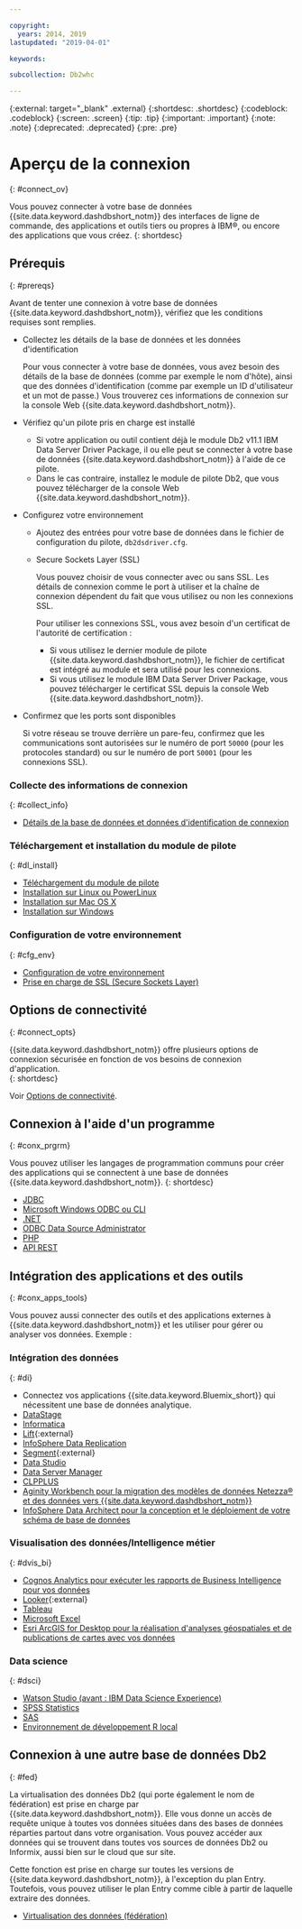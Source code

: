 ```yaml
---

copyright:
  years: 2014, 2019
lastupdated: "2019-04-01"

keywords:

subcollection: Db2whc

---
```


<!-- Attribute definitions --> 
{:external: target="_blank" .external}
{:shortdesc: .shortdesc}
{:codeblock: .codeblock}
{:screen: .screen}
{:tip: .tip}
{:important: .important}
{:note: .note}
{:deprecated: .deprecated}
{:pre: .pre}

# Aperçu de la connexion
{: #connect_ov}

Vous pouvez connecter à votre base de données {{site.data.keyword.dashdbshort_notm}} des interfaces de ligne de commande, des applications et outils tiers ou propres à IBM®, ou encore des applications que vous créez. 
{: shortdesc}

## Prérequis
{: #prereqs}

Avant de tenter une connexion à votre base de données {{site.data.keyword.dashdbshort_notm}}, vérifiez que les conditions requises sont remplies. 

- Collectez les détails de la base de données et les données d'identification

   Pour vous connecter à votre base de données, vous avez besoin des détails de la base de données (comme par exemple le nom d'hôte), ainsi que des données d'identification (comme par exemple un ID d'utilisateur et un mot de passe.) Vous trouverez ces informations de connexion sur la console Web {{site.data.keyword.dashdbshort_notm}}.

- Vérifiez qu'un pilote pris en charge est installé

   - Si votre application ou outil contient déjà le module Db2 v11.1 IBM Data Server Driver Package, il ou elle peut se connecter à votre base de données {{site.data.keyword.dashdbshort_notm}} à l'aide de ce pilote.
   - Dans le cas contraire, installez le module de pilote Db2, que vous pouvez télécharger de la console Web {{site.data.keyword.dashdbshort_notm}}.

- Configurez votre environnement

  - Ajoutez des entrées pour votre base de données dans le fichier de configuration du pilote, `db2dsdriver.cfg`.
  - Secure Sockets Layer (SSL)

    Vous pouvez choisir de vous connecter avec ou sans SSL. Les détails de connexion comme le port à utiliser et la chaîne de connexion dépendent du fait que vous utilisez ou non les connexions SSL.

    Pour utiliser les connexions SSL, vous avez besoin d'un certificat de l'autorité de certification :
    - Si vous utilisez le dernier module de pilote {{site.data.keyword.dashdbshort_notm}}, le fichier de certificat est intégré au module et sera utilisé pour les connexions.
    - Si vous utilisez le module IBM Data Server Driver Package, vous pouvez télécharger le certificat SSL depuis la console Web {{site.data.keyword.dashdbshort_notm}}.

- Confirmez que les ports sont disponibles

   Si votre réseau se trouve derrière un pare-feu, confirmez que les communications sont autorisées sur le numéro de port `50000` (pour les protocoles standard) ou sur le numéro de port `50001` (pour les connexions SSL).

<!-- Before you can connect to your {{site.data.keyword.dashdbshort_notm}} database, verify that you completed downloading and installing the necessary components on the prerequisites checklist: 

- [Prerequisites checklist](prereqs.html) -->

### Collecte des informations de connexion
{: #collect_info}

- [Détails de la base de données et données d'identification de connexion](/docs/services/Db2whc/connecting?topic=Db2whc-db_details_cxn_creds#db_details_cxn_creds)

### Téléchargement et installation du module de pilote
{: #dl_install}

- [Téléchargement du module de pilote](/docs/services/Db2whc/connecting?topic=Db2whc-dr_pkg#dr_pkg)
- [Installation sur Linux ou PowerLinux](/docs/services/Db2whc/connecting?topic=Db2whc-install_dr_pkg_linux#install_dr_pkg_linux)
- [Installation sur Mac OS X](/docs/services/Db2whc/connecting?topic=Db2whc-install_dr_pkg_mac#install_dr_pkg_mac)
- [Installation sur Windows](/docs/services/Db2whc/connecting?topic=Db2whc-install_dr_pkg_windows#install_dr_pkg_windows)

### Configuration de votre environnement
{: #cfg_env}

- [Configuration de votre environnement](/docs/services/Db2whc/connecting?topic=Db2whc-cfg_loc_env#cfg_loc_env)
- [Prise en charge de SSL (Secure Sockets Layer)](/docs/services/Db2whc/connecting?topic=Db2whc-ssl_support#ssl_support)

## Options de connectivité
{: #connect_opts}

{{site.data.keyword.dashdbshort_notm}} offre plusieurs options de connexion sécurisée en fonction de vos besoins de connexion d'application.  
{: shortdesc}

Voir [Options de connectivité](/docs/services/Db2whc/connecting?topic=Db2whc-connect_options#connect_options).

## Connexion à l'aide d'un programme
{: #conx_prgrm}

Vous pouvez utiliser les langages de programmation communs pour créer des applications qui se connectent à une base de données {{site.data.keyword.dashdbshort_notm}}.
{: shortdesc}

- [JDBC](/docs/services/Db2whc/connecting?topic=Db2whc-con_prog_jdbc#con_prog_jdbc)
- [Microsoft Windows ODBC ou CLI](/docs/services/Db2whc/connecting?topic=Db2whc-con_prog_odbc_cli#con_prog_odbc_cli)
- [.NET](/docs/services/Db2whc/connecting?topic=Db2whc-con_prog_net#con_prog_net)
- [ODBC Data Source Administrator](/docs/services/Db2whc/connecting?topic=Db2whc-con_prog_odbc_dsa#con_prog_odbc_dsa)
- [PHP](/docs/services/Db2whc/connecting?topic=Db2whc-con_prog_php#con_prog_php)
- [API REST](/docs/services/Db2whc/connecting?topic=Db2whc-con_rest_api#con_rest_api)
<!-- - [C++]() -->
<!-- - [Java]() -->
<!-- - [Node.js]() -->
<!-- - [Perl]() -->
<!-- - [Python]() -->

## Intégration des applications et des outils
{: #conx_apps_tools}

Vous pouvez aussi connecter des outils et des applications externes à {{site.data.keyword.dashdbshort_notm}}
et les utiliser pour gérer ou analyser vos données. Exemple :

### Intégration des données
{: #di}

- Connectez vos applications {{site.data.keyword.Bluemix_short}} qui nécessitent une base de données analytique.
- [DataStage](/docs/services/Db2whc/connecting?topic=Db2whc-data_int#datastage)
- [Informatica](/docs/services/Db2whc/connecting?topic=Db2whc-data_int#informatica)
- [Lift](https://www.lift-cli.cloud.ibm.com/#docs){:external}
- [InfoSphere Data Replication](/docs/services/Db2whc/connecting?topic=Db2whc-data_int#idr)
- [Segment](https://segment.com/docs/destinations/db2/){:external}
- [Data Studio](/docs/services/Db2whc/connecting?topic=Db2whc-data_int#data_studio)
- [Data Server Manager](/docs/services/Db2whc/connecting?topic=Db2whc-data_int#dsm)
- [CLPPLUS](/docs/services/Db2whc/connecting?topic=Db2whc-data_int#clpplus)
- [Aginity Workbench pour la migration des modèles de données Netezza® et des données vers {{site.data.keyword.dashdbshort_notm}}](/docs/services/Db2whc/connecting?topic=Db2whc-data_int#aginity_wb)
- [InfoSphere Data Architect pour la conception et le déploiement de votre schéma de base de données](/docs/services/Db2whc/connecting?topic=Db2whc-data_int#ida)

### Visualisation des données/Intelligence métier
{: #dvis_bi}

- [Cognos Analytics pour exécuter les rapports de Business Intelligence pour vos données](/docs/services/Db2whc/connecting?topic=Db2whc-data_vis_bi#cognos)
- [Looker](https://docs.looker.com/setup-and-management/connecting-to-db){:external}
- [Tableau](/docs/services/Db2whc/connecting?topic=Db2whc-data_vis_bi#tableau)
- [Microsoft Excel](/docs/services/Db2whc/connecting?topic=Db2whc-data_vis_bi#excel)
- [Esri ArcGIS for Desktop pour la réalisation d'analyses géospatiales et de publications de cartes avec vos données](/docs/services/Db2whc/connecting?topic=Db2whc-data_vis_bi#esri_arcgis)

### Data science
{: #dsci}

- [Watson Studio (avant : IBM Data Science Experience)](/docs/services/Db2whc/connecting?topic=Db2whc-ds#watson_studio)
- [SPSS Statistics](/docs/services/Db2whc/connecting?topic=Db2whc-ds#spss_stats)
- [SAS](/docs/services/Db2whc/connecting?topic=Db2whc-ds#sas)
- [Environnement de développement R local](/docs/services/Db2whc/connecting?topic=Db2whc-ds#r_dev_env)

## Connexion à une autre base de données Db2
{: #fed}

La virtualisation des données Db2 (qui porte également le nom de fédération) est prise en charge par {{site.data.keyword.dashdbshort_notm}}. Elle vous donne un accès de requête unique à toutes vos données situées dans des bases de données réparties partout dans votre organisation. Vous pouvez accéder aux données qui se trouvent dans toutes vos sources de données Db2 ou Informix, aussi bien sur le cloud que sur site. 

Cette fonction est prise en charge sur toutes les versions de {{site.data.keyword.dashdbshort_notm}}, à l'exception du plan Entry. Toutefois, vous pouvez utiliser le plan Entry comme cible à partir de laquelle extraire des données.

- [Virtualisation des données (fédération)](/docs/services/Db2whc?topic=Db2whc-data_virt_fed#data_virt_fed)


